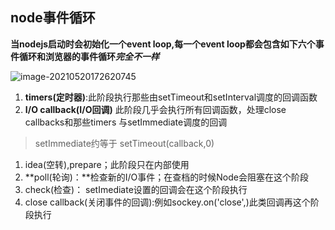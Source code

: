 ## node事件循环

**当nodejs启动时会初始化一个event loop,每一个event loop都会包含如下六个事件循环和浏览器的事件循环*完全不一样***

![image-20210520172620745](C:\Users\47302\AppData\Roaming\Typora\typora-user-images\image-20210520172620745.png)

1. **timers(定时器)**:此阶段执行那些由setTimeout和setInterval调度的回调函数
2. **I/O callback(I/O回调)** 此阶段几乎会执行所有回调函数，处理close callbacks和那些timers 与setImmediate调度的回调

> setImmediate约等于 setTimeout(callback,0)

1. idea(空转),prepare；此阶段只在内部使用
2. **poll(轮询)：**检查新的I/O事件；在查档的时候Node会阻塞在这个阶段
3. check(检查)： setImediate设置的回调会在这个阶段执行
4. close callback(关闭事件的回调):例如sockey.on('close',)此类回调再这个阶段执行